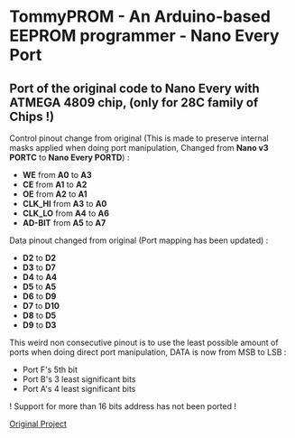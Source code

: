 # TommyPROM - An Arduino-based EEPROM programmer - Nano Every Port

## Port of the original code to Nano Every with ATMEGA 4809 chip, (only for 28C family of Chips !)

Control pinout change from original (This is made to preserve internal masks applied when doing port manipulation, Changed from **Nano v3 PORTC** to **Nano Every PORTD**) :
* **WE** from **A0** to **A3**
* **CE** from **A1** to **A2**
* **OE** from **A2** to **A1**
* **CLK_HI** from **A3** to **A0**
* **CLK_LO** from **A4** to **A6**
* **AD-BIT** from **A5** to **A7**

Data pinout changed from original (Port mapping has been updated) :
* **D2** to **D2**
* **D3** to **D7**
* **D4** to **A4**
* **D5** to **A5**
* **D6** to **D9**
* **D7** to **D10**
* **D8** to **D5**
* **D9** to **D3**

This weird non consecutive pinout is to use the least possible amount of ports when doing direct port manipulation, DATA is now from MSB to LSB :
* Port F's 5th bit
* Port B's 3 least significant bits
* Port A's 4 least significant bits 

! Support for more than 16 bits address has not been ported !


[Original Project](https://github.com/TomNisbet/TommyPROM)

